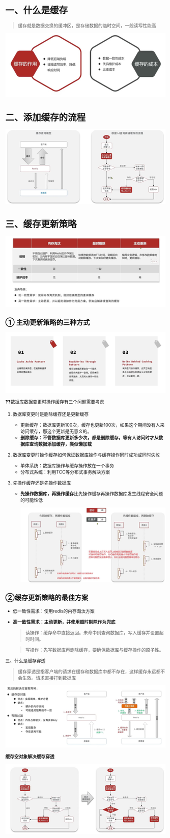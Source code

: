 # 一、什么是缓存

> 缓存就是数据交换的缓冲区，是存储数据的临时空间，一般读写性能高

![](img/缓存的优缺点.jpg)



# 二、添加缓存的流程

![](img/redis缓存作用模型.jpg)



# 三、缓存更新策略

![](img/缓存更新策略.jpg)

## ① 主动更新策略的三种方式

![](img/主动更新策略.jpg)

❓❓数据库数据变更时操作缓存有三个问题需要考虑



1. 数据库变更时是删除缓存还是更新缓存
   - 更新缓存：数据库更新100次，缓存也更新100次，如果这个期间没有人来访问缓存，那这个更新是无意义的。
   - **删除缓存：不管数据库更新多少次，都是删除缓存，等有人访问时才从数据库查询数据添加缓存，类似懒加载**
2. 数据库变更时操作缓存如何保证数据库操作与缓存操作同时成功或同时失败
   - 单体系统：数据库操作与缓存操作放在一个事务
   - 分布式系统：利用TCC等分布式事务解决方案

3. 先操作缓存还是先操作数据库

   - **先操作数据库，再操作缓存**比先操作缓存再操作数据库发生线程安全问题的可能性低

     ![](img/数据库与缓存操作的顺序.jpg)

## ②缓存更新策略的最佳方案

- 低一致性需求：使用redis的内存淘汰方案

- **高一致性需求：主动更新，并使用超时剔除作为兜底**

  > 读操作：缓存命中直接返回。未命中则查询数据库，写入缓存并设置超时时间。

  > 写操作：先写数据库再删除缓存，要确保数据库与缓存操作的原子性。



三、什么是缓存穿透

> 缓存穿透是指客户端的请求在缓存和数据库中都不存在，这样缓存永远都不会生效。请求直接打到数据库



![](img/缓存穿透的解决方案.jpg)

**缓存空对象解决缓存穿透**

![](img/Snipaste_2023-04-24_16-30-35.jpg)